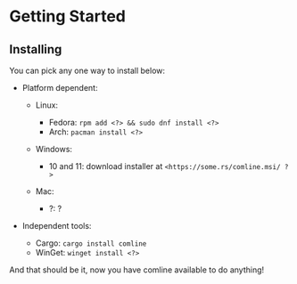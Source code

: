 # Getting Started

## Installing
[comment]: # (TODO: Check what way to include auto updates in these methods)

You can pick any one way to install below:
 - Platform dependent:
   - Linux:
     - Fedora: `rpm add <?> && sudo dnf install <?>`
     - Arch: `pacman install <?>`
   
   - Windows:
     - 10 and 11: download installer at `<https://some.rs/comline.msi/ ?>` 
    
   - Mac:
     - ?: ?

 - Independent tools:
   - Cargo: `cargo install comline` 
   - WinGet: `winget install <?>`


And that should be it, now you have comline available
to do anything!
